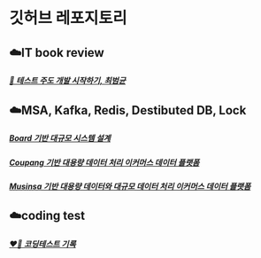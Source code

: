 # 깃허브 레포지토리

## ☁️IT book review

##### [📕 테스트 주도 개발 시작하기, 최범균](https://github.com/JasonSong97/test-driven-development)

## ☁️MSA, Kafka, Redis, Destibuted DB, Lock

##### [Board 기반 대규모 시스템 설계](https://github.com/JasonSong97/system-design-architecture-board)
##### [Coupang 기반 대용량 데이터 처리 이커머스 데이터 플랫폼](https://github.com/JasonSong97/system-design-architecture-coupang)
##### [Musinsa 기반 대용량 데이터와 대규모 데이터 처리 이커머스 데이터 플랫폼](https://github.com/JasonSong97/system-design-architecture-musinsa)

## ☁️coding test

##### [❤️‍🔥 코딩테스트 기록](https://github.com/JasonSong97/codingtest)
